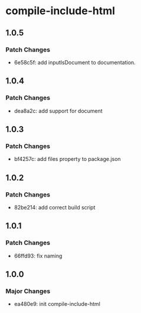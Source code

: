 # compile-include-html

## 1.0.5

### Patch Changes

- 6e58c5f: add inputIsDocument to documentation.

## 1.0.4

### Patch Changes

- dea8a2c: add support for document

## 1.0.3

### Patch Changes

- bf4257c: add files property to package.json

## 1.0.2

### Patch Changes

- 82be214: add correct build script

## 1.0.1

### Patch Changes

- 66ffd93: fix naming

## 1.0.0

### Major Changes

- ea480e9: init compile-include-html
